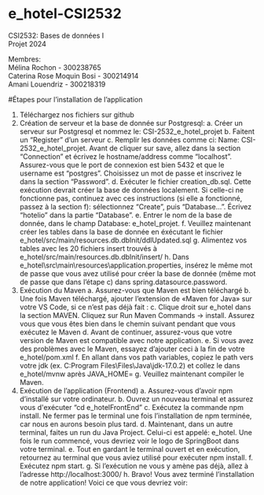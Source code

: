 # e_hotel-CSI2532
CSI2532: Bases de données I\
Projet 2024

Membres:\
Mélina Rochon - 300238765\
Caterina Rose Moquin Bosi - 300214914\
Amani Louendriz - 300218319

#Étapes pour l’installation de l’application
1. Téléchargez nos fichiers sur github
2. Création de serveur et la base de donnée sur Postgresql:
   a. Créer un serveur sur Postgresql et nommez le: CSI-2532_e_hotel_projet
   b. Faitent un “Register” d’un serveur
   c. Remplir les données comme ci: Name: CSI-2532_e_hotel_projet. Avant de cliquer sur save, allez dans la section “Connection” et écrivez le hostname/address comme “localhost”. Assurez-vous que le port de connexion est bien 5432 et que le username est “postgres”. Choisissez un mot de passe et inscrivez le dans la section “Password”.
   d. Exécuter le fichier creation_db.sql. Cette exécution devrait créer la base de données localement. Si celle-ci ne fonctionne pas, continuez avec ces instructions (si elle a fonctionné, passez à la section f): sélectionnez “Create”, puis “Database…”. Écrivez “hotelio” dans la partie “Database”.
   e. Entrer le nom de la base de donnée, dans le champ Database: e_hotel_projet.
   f. Veuillez maintenant créer les tables dans la base de donnée en éxécutant le fichier e_hotel/src/main/resources.db.dbInit/ddlUpdated.sql
   g. Alimentez vos tables avec les 20 fichiers insert trouvés à e_hotel/src/main/resources.db.dbInit/insert/
   h. Dans e_hotel\src\main\resources\application.properties, insérez le même mot de passe que vous avez utilisé pour créer la base de donnée (même mot de passe que dans l’étape c) dans spring.datasource.password.
3. Exécution du Maven
   a. Assurez-vous que Maven est bien téléchargé
   b. Une fois Maven téléchargé, ajouter l’extension de «Maven for Java» sur votre VS Code, si ce n’est pas déjà fait :
   c. Clique droit sur e_hotel dans la section MAVEN. Cliquez sur Run Maven Commands -> install. Assurez vous que vous êtes bien dans le chemin suivant pendant que vous exécutez le Maven
   d. Avant de continuer, assurez-vous que votre version de Maven est compatible avec notre application.
   e. Si vous avez des problèmes avec le Maven, essayez d’ajouter ceci à la fin de votre e_hotel/pom.xml
   f. En allant dans vos path variables, copiez le path vers votre jdk (ex. C:Program Files\Files\Java\jdk-17.0.2) et collez le dans e_hotel/mvnw après JAVA_HOME=
   g. Veuillez maintenant compiler le Maven.
4. Exécution de l’application (Frontend)
   a. Assurez-vous d’avoir npm d’installé sur votre ordinateur.
   b. Ouvrez un nouveau terminal et assurez vous d'exécuter “cd e_hotelFrontEnd”
   c. Exécutez la commande npm install. Ne fermer pas le terminal une fois l’installation de npm terminée, car nous en aurons besoin plus tard.
   d. Maintenant, dans un autre terminal, faites un run du Java Project. Celui-ci est appelé: e_hotel. Une fois le run commencé, vous devriez voir le logo de SpringBoot dans votre terminal.
   e. Tout en gardant le terminal ouvert et en exécution, retournez au terminal que vous aviez utilisé pour exécuter npm install.
   f. Exécutez npm start.
   g. Si l’exécution ne vous y amène pas déjà, allez à l’adresse http://localhost:3000/
   h. Bravo! Vous avez terminé l’installation de notre application! Voici ce que vous devriez voir:

